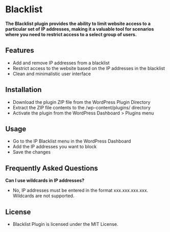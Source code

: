 # Blacklist
**The Blacklist plugin provides the ability to limit website access to a particular set of IP addresses, making it a valuable tool for scenarios where you need to restrict access to a select group of users.**

## Features
- Add and remove IP addresses from a blacklist
- Restrict access to the website based on the IP addresses in the blacklist
- Clean and minimalistic user interface

## Installation
- Download the plugin ZIP file from the WordPress Plugin Directory
- Extract the ZIP file contents to the /wp-content/plugins/ directory
- Activate the plugin from the WordPress Dashboard > Plugins menu

## Usage
- Go to the IP Blacklist menu in the WordPress Dashboard
- Add the IP addresses you want to block
- Save the changes

## Frequently Asked Questions
**Can I use wildcards in IP addresses?**
- No, IP addresses must be entered in the format xxx.xxx.xxx.xxx. Wildcards are not supported.

## License
- Blacklist Plugin is licensed under the MIT License.